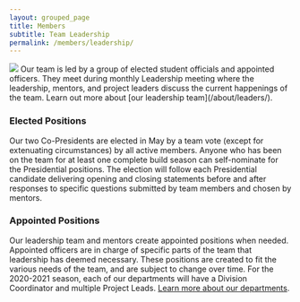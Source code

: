 ```yaml
---
layout: grouped_page
title: Members
subtitle: Team Leadership
permalink: /members/leadership/
---
```


<img src="/assets/page_photos/members/13.jpg" class="leftimage">
Our team is led by a group of elected student officials and appointed officers. They meet during monthly Leadership meeting where the leadership, mentors, and project leaders discuss the current happenings of the team. Learn out more about [our leadership team](/about/leaders/).

### Elected Positions

Our two Co-Presidents are elected in May by a team vote (except for extenuating circumstances) by all active members. Anyone who has been on the team for at least one complete build season can self-nominate for the Presidential positions. The election will follow each Presidential candidate delivering opening and closing statements before and after responses to specific questions submitted by team members and chosen by mentors.

### Appointed Positions

Our leadership team and mentors create appointed positions when needed. Appointed officers are in charge of specific parts of the team that leadership has deemed necessary. These positions are created to fit the various needs of the team, and are subject to change over time. For the 2020-2021 season, each of our departments will have a Division Coordinator and multiple Project Leads. [Learn more about our departments](/about/departments/).
